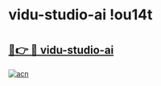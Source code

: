 # vidu-studio-ai !ou14t

# <h2><a href="https://tissms.esa.edu.pl?title=vidu-studio-ai&ref=ou14t">🔗👉 🔴 vidu-studio-ai</a></h2>

[![acn](https://github.com/user-attachments/assets/0f9c940e-d8b0-45ae-aac7-cd30a18b3e1c)](https://tissms.esa.edu.pl?title=vidu-studio-ai&ref=ou14t)

